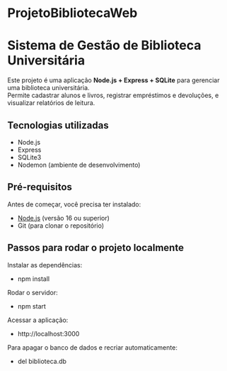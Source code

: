 # ProjetoBibliotecaWeb

# Sistema de Gestão de Biblioteca Universitária

Este projeto é uma aplicação **Node.js + Express + SQLite** para gerenciar uma biblioteca universitária.  
Permite cadastrar alunos e livros, registrar empréstimos e devoluções, e visualizar relatórios de leitura.

## Tecnologias utilizadas

- Node.js  
- Express  
- SQLite3  
- Nodemon (ambiente de desenvolvimento)  

## Pré-requisitos

Antes de começar, você precisa ter instalado:
- [Node.js](https://nodejs.org/) (versão 16 ou superior)
- Git (para clonar o repositório)

## Passos para rodar o projeto localmente

Instalar as dependências:
- npm install

Rodar o servidor:
- npm start

Acessar a aplicação:
- http://localhost:3000

Para apagar o banco de dados e recriar automaticamente:

- del biblioteca.db
